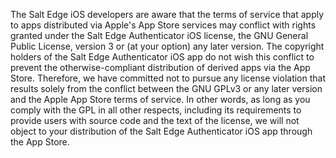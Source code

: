 The Salt Edge iOS developers are aware that the terms of service that 
apply to apps distributed via Apple's App Store services may conflict 
with rights granted under the Salt Edge Authenticator iOS license, the 
GNU General Public License, version 3 or (at your option) any later 
version. The copyright holders of the Salt Edge Authenticator iOS app 
do not wish this conflict to prevent the otherwise-compliant 
distribution of derived apps via the App Store. Therefore, we have 
committed not to pursue any license violation that results solely 
from the conflict between the GNU GPLv3 or any later version and the 
Apple App Store terms of service. In other words, as long as you 
comply with the GPL in all other respects, including its requirements 
to provide users with source code and the text of the license, we will 
not object to your distribution of the Salt Edge Authenticator iOS app 
through the App Store. 